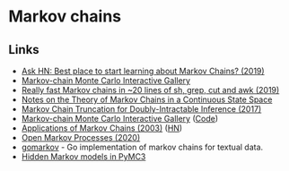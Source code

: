 # Markov chains

## Links

- [Ask HN: Best place to start learning about Markov Chains? (2019)](https://news.ycombinator.com/item?id=19633212)
- [Markov-chain Monte Carlo Interactive Gallery](https://chi-feng.github.io/mcmc-demo/)
- [Really fast Markov chains in ~20 lines of sh, grep, cut and awk (2019)](https://0x0f0f0f.github.io/posts/2019/11/really-fast-markov-chains-in-~20-lines-of-sh-grep-cut-and-awk/)
- [Notes on the Theory of Markov Chains in a Continuous State Space](http://rmcgibbo.org/posts/notes-on-the-theory-of-markov-chains-in-a-continuous-state-space/)
- [Markov Chain Truncation for Doubly-Intractable Inference (2017)](https://arxiv.org/abs/1610.05672)
- [Markov-chain Monte Carlo Interactive Gallery](http://chi-feng.github.io/mcmc-demo/) ([Code](https://github.com/chi-feng/mcmc-demo))
- [Applications of Markov Chains (2003)](http://langvillea.people.cofc.edu/MCapps7.pdf) ([HN](https://news.ycombinator.com/item?id=23639863))
- [Open Markov Processes (2020)](https://johncarlosbaez.wordpress.com/2020/07/04/open-markov-processes/)
- [gomarkov](https://github.com/mb-14/gomarkov) - Go implementation of markov chains for textual data.
- [Hidden Markov models in PyMC3](https://github.com/AmpersandTV/pymc3-hmm)
